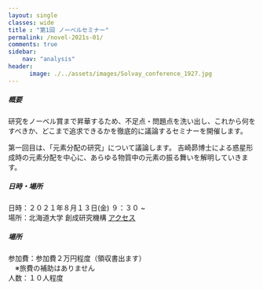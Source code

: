 ```yaml
---
layout: single
classes: wide
title : "第1回 ノーベルセミナー"
permalink: /novel-2021s-01/
comments: true
sidebar: 
    nav: "analysis"
header:
      image: ./../assets/images/Solvay_conference_1927.jpg
---
```

##### 概要 
研究をノーベル賞まで昇華するため、不足点・問題点を洗い出し、これから何をすべきか、どこまで追求できるかを徹底的に議論するセミナーを開催します。    

第一回目は、「元素分配の研究」について議論します。
吉崎昴博士による惑星形成時の元素分配を中心に、あらゆる物質中の元素の振る舞いを解明していきます。
   
##### 日時・場所  
日時：２０２１年８月１３日(金) ９：３０ ~    
場所：北海道大学 創成研究機構 [アクセス](https://www.cris.hokudai.ac.jp/wp/wp-content/uploads/2021/03/map-1.pdf)   

##### 場所
参加費：参加費２万円程度（領収書出ます）   
　※旅費の補助はありません    
人数：１０人程度   
